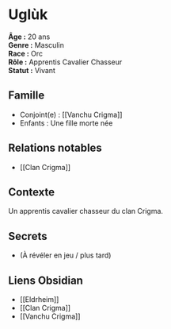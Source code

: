 # Uglùk

**Âge :** 20 ans  
**Genre :** Masculin  
**Race :** Orc  
**Rôle :** Apprentis Cavalier Chasseur  
**Statut :** Vivant

## Famille
- Conjoint(e) :  [[Vanchu Crigma]]
- Enfants : Une fille morte née

## Relations notables
- [[Clan Crigma]]

## Contexte
Un apprentis cavalier chasseur du clan Crigma. 

## Secrets
- (À révéler en jeu / plus tard)

## Liens Obsidian
- [[Eldrheim]]
- [[Clan Crigma]]
- [[Vanchu Crigma]]
